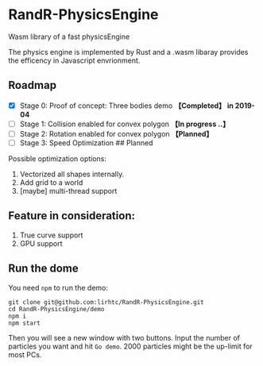 # RandR-PhysicsEngine
Wasm library of a fast physicsEngine

The physics engine is implemented by Rust and a .wasm libaray provides the efficency in Javascript envrionment.

## Roadmap   
- [x] Stage 0: Proof of concept: Three bodies demo    **【Completed】 in 2019-04**   
- [ ] Stage 1: Collision enabled for convex polygon   **【In progress ..】**   
- [ ] Stage 2: Rotation enabled for convex polygon    **【Planned】**   
- [ ] Stage 3: Speed Optimization ## Planned      

Possible optimization options:   
1. Vectorized all shapes internally.
2. Add grid to a world
3. [maybe] multi-thread support

## Feature in consideration:
1. True curve support
2. GPU support



## Run the dome

You need `npm` to run the demo:   
```
git clone git@github.com:lirhtc/RandR-PhysicsEngine.git
cd RandR-PhysicsEngine/demo
npm i
npm start
```

Then you will see a new window with two buttons. Input the number of particles you want and hit `Go demo`.
2000 particles might be the up-limit for most PCs. 


